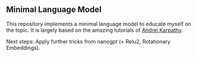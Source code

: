 ## Minimal Language Model

This repository implements a minimal language model to educate myself on the topic. It is largely based on the amazing tutorials of [Andrej Karpathy](https://www.youtube.com/@AndrejKarpathy).

Next steps: Apply further tricks from nanogpt (+ Relu2, Rotationary Embeddings).
